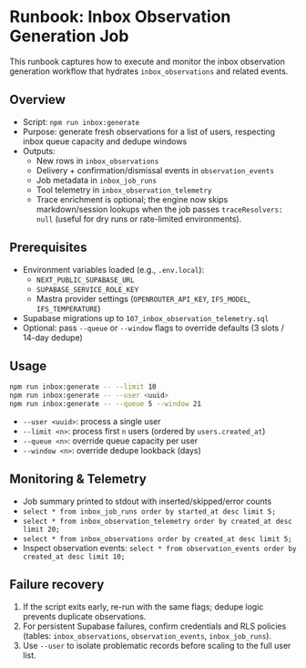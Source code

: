 # Runbook: Inbox Observation Generation Job

This runbook captures how to execute and monitor the inbox observation generation workflow that hydrates `inbox_observations` and related events.

## Overview
- Script: `npm run inbox:generate`
- Purpose: generate fresh observations for a list of users, respecting inbox queue capacity and dedupe windows
- Outputs:
  - New rows in `inbox_observations`
  - Delivery + confirmation/dismissal events in `observation_events`
  - Job metadata in `inbox_job_runs`
  - Tool telemetry in `inbox_observation_telemetry`
  - Trace enrichment is optional; the engine now skips markdown/session lookups when the job passes `traceResolvers: null` (useful for dry runs or rate-limited environments).

## Prerequisites
- Environment variables loaded (e.g., `.env.local`):
  - `NEXT_PUBLIC_SUPABASE_URL`
  - `SUPABASE_SERVICE_ROLE_KEY`
  - Mastra provider settings (`OPENROUTER_API_KEY`, `IFS_MODEL`, `IFS_TEMPERATURE`)
- Supabase migrations up to `107_inbox_observation_telemetry.sql`
- Optional: pass `--queue` or `--window` flags to override defaults (3 slots / 14-day dedupe)

## Usage
```bash
npm run inbox:generate -- --limit 10
npm run inbox:generate -- --user <uuid>
npm run inbox:generate -- --queue 5 --window 21
```
- `--user <uuid>`: process a single user
- `--limit <n>`: process first `n` users (ordered by `users.created_at`)
- `--queue <n>`: override queue capacity per user
- `--window <n>`: override dedupe lookback (days)

## Monitoring & Telemetry
- Job summary printed to stdout with inserted/skipped/error counts
- `select * from inbox_job_runs order by started_at desc limit 5;`
- `select * from inbox_observation_telemetry order by created_at desc limit 20;`
- `select * from inbox_observations order by created_at desc limit 5;`
- Inspect observation events: `select * from observation_events order by created_at desc limit 10;`

## Failure recovery
1. If the script exits early, re-run with the same flags; dedupe logic prevents duplicate observations.
2. For persistent Supabase failures, confirm credentials and RLS policies (tables: `inbox_observations`, `observation_events`, `inbox_job_runs`).
3. Use `--user` to isolate problematic records before scaling to the full user list.
